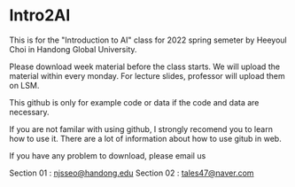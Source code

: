 # Intro2AI
This is for the "Introduction to AI" class for 2022 spring semeter by Heeyoul Choi in Handong Global University.

Please download week material before the class starts. We will upload the material within every monday. For lecture slides, professor will upload them on LSM.

This github is only for example code or data if the code and data are necessary. 

If you are not familar with using github, I strongly recomend you to learn how to use it. There are a lot of information about how to use gitub in web.

If you have any problem to download, please email us

Section 01 : njsseo@handong.edu Section 02 : tales47@naver.com
